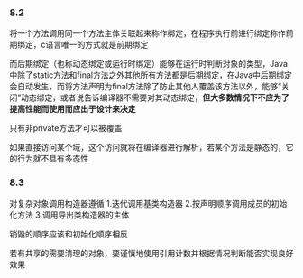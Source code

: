 ### 8.2

将一个方法调用同一个方法主体关联起来称作绑定，在程序执行前进行绑定称作前期绑定，c语言唯一的方式就是前期绑定

而后期绑定（也称动态绑定或运行时绑定）能够在运行时判断对象的类型，Java中除了static方法和final方法之外其他所有方法都是后期绑定，在Java中后期绑定会自动发生，而将方法声明为final方法除了防止其他人覆盖该方法以外，能够“关闭”动态绑定，或者说告诉编译器不需要对其动态绑定，**但大多数情况下不应为了提高性能而使用而应出于设计来决定**

只有非private方法才可以被覆盖

如果直接访问某个域，这个访问就将在编译器进行解析，若某个方法是静态的，它的行为就不具有多态性

### 8.3

对复杂对象调用构造器遵循
1.迭代调用基类构造器
2.按声明顺序调用成员的初始化方法
3.调用导出类构造器的主体

销毁的顺序应该和初始化顺序相反

若有共享的需要清理的对象，要谨慎地使用引用计数并根据情况判断能否实现良好效果